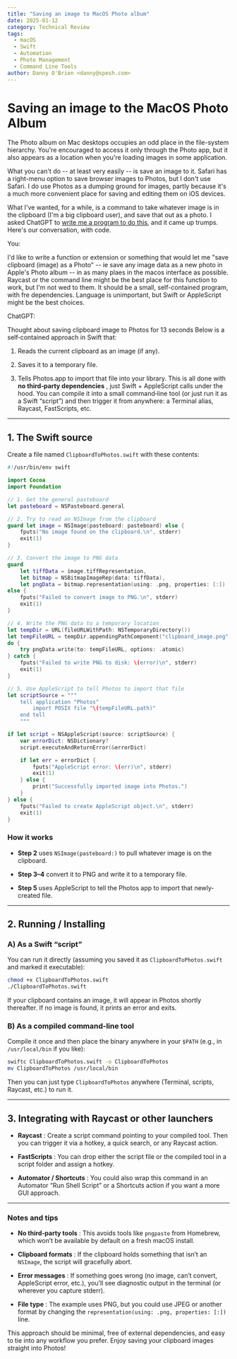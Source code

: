 ```yaml
---
title: "Saving an image to MacOS Photo album"
date: 2025-01-12
category: Technical Review
tags:
  - macOS
  - Swift
  - Automation
  - Photo Management
  - Command Line Tools
author: Danny O'Brien <danny@spesh.com>
---
```


# Saving an image to the MacOS Photo Album

The Photo album on Mac desktops occupies an odd place in the file-system
hierarchy. You're encouraged to access it only through the Photo app, but it
also appears as a location when you're loading images in some application.

What you can't do -- at least very easily -- is save an image to it. Safari has
a right-menu option to save browser images to Photos, but I don't use Safari. I
do use Photos as a dumping ground for images, partly because it's a much more
convenient place for saving and editing them on iOS devices.

What I've wanted, for a while, is a command to take whatever image is in the
clipboard (I'm a big clipboard user), and save that out as a photo. I asked ChatGPT to [write me a program to do this](https://chatgpt.com/share/67847158-8648-800a-af48-ee9b946c3e03), and it came up trumps. Here's our conversation, with code.

You: 

I'd like to write a function or extension or something that would let me "save clipboard (image)  as a Photo" -- ie save any image data as a new photo in Apple's Photo album -- in as many plaes in the macos interface as possible. Raycast or the command line might be the best place for this function to work, but I'm not wed to them. It should be a small, self-contained program, with fre dependencies. Language is unimportant, but Swift or AppleScript might be the best choices.

ChatGPT: 

Thought about saving clipboard image to Photos for 13 seconds
Below is a self‐contained approach in Swift that:

1. Reads the current clipboard as an image (if any).

2. Saves it to a temporary file.

3. Tells Photos.app to import that file into your library.
This is all done with **no third‐party dependencies** , just Swift + AppleScript calls under the hood. You can compile it into a small command‐line tool (or just run it as a Swift “script”) and then trigger it from anywhere: a Terminal alias, Raycast, FastScripts, etc.

---


## 1. The Swift source 
Create a file named `ClipboardToPhotos.swift` with these contents:

```swift
#!/usr/bin/env swift

import Cocoa
import Foundation

// 1. Get the general pasteboard
let pasteboard = NSPasteboard.general

// 2. Try to read an NSImage from the clipboard
guard let image = NSImage(pasteboard: pasteboard) else {
    fputs("No image found on the clipboard.\n", stderr)
    exit(1)
}

// 3. Convert the image to PNG data
guard
    let tiffData = image.tiffRepresentation,
    let bitmap = NSBitmapImageRep(data: tiffData),
    let pngData = bitmap.representation(using: .png, properties: [:])
else {
    fputs("Failed to convert image to PNG.\n", stderr)
    exit(1)
}

// 4. Write the PNG data to a temporary location
let tempDir = URL(fileURLWithPath: NSTemporaryDirectory())
let tempFileURL = tempDir.appendingPathComponent("clipboard_image.png")
do {
    try pngData.write(to: tempFileURL, options: .atomic)
} catch {
    fputs("Failed to write PNG to disk: \(error)\n", stderr)
    exit(1)
}

// 5. Use AppleScript to tell Photos to import that file
let scriptSource = """
    tell application "Photos"
        import POSIX file "\(tempFileURL.path)"
    end tell
    """

if let script = NSAppleScript(source: scriptSource) {
    var errorDict: NSDictionary?
    script.executeAndReturnError(&errorDict)

    if let err = errorDict {
        fputs("AppleScript error: \(err)\n", stderr)
        exit(1)
    } else {
        print("Successfully imported image into Photos.")
    }
} else {
    fputs("Failed to create AppleScript object.\n", stderr)
    exit(1)
}
```

### How it works 
 
- **Step 2**  uses `NSImage(pasteboard:)` to pull whatever image is on the clipboard.
 
- **Step 3–4**  convert it to PNG and write it to a temporary file.
 
- **Step 5**  uses AppleScript to tell the Photos app to import that newly‐created file.


---


## 2. Running / Installing 

### A) As a Swift “script” 
You can run it directly (assuming you saved it as `ClipboardToPhotos.swift` and marked it executable):

```bash
chmod +x ClipboardToPhotos.swift
./ClipboardToPhotos.swift
```

If your clipboard contains an image, it will appear in Photos shortly thereafter. If no image is found, it prints an error and exits.

### B) As a compiled command‐line tool 
Compile it once and then place the binary anywhere in your `$PATH` (e.g., in `/usr/local/bin` if you like):

```bash
swiftc ClipboardToPhotos.swift -o ClipboardToPhotos
mv ClipboardToPhotos /usr/local/bin
```
Then you can just type `ClipboardToPhotos` anywhere (Terminal, scripts, Raycast, etc.) to run it.

---


## 3. Integrating with Raycast or other launchers 
 
- **Raycast** : Create a script command pointing to your compiled tool. Then you can trigger it via a hotkey, a quick search, or any Raycast action.
 
- **FastScripts** : You can drop either the script file or the compiled tool in a script folder and assign a hotkey.
 
- **Automator / Shortcuts** : You could also wrap this command in an Automator “Run Shell Script” or a Shortcuts action if you want a more GUI approach.


---


### Notes and tips 
 
- **No third‐party tools** : This avoids tools like `pngpaste` from Homebrew, which won’t be available by default on a fresh macOS install.
 
- **Clipboard formats** : If the clipboard holds something that isn’t an `NSImage`, the script will gracefully abort.
 
- **Error messages** : If something goes wrong (no image, can’t convert, AppleScript error, etc.), you’ll see diagnostic output in the terminal (or wherever you capture stderr).
 
- **File type** : The example uses PNG, but you could use JPEG or another format by changing the `representation(using: .png, properties: [:])` line.

This approach should be minimal, free of external dependencies, and easy to tie into any workflow you prefer. Enjoy saving your clipboard images straight into Photos!







